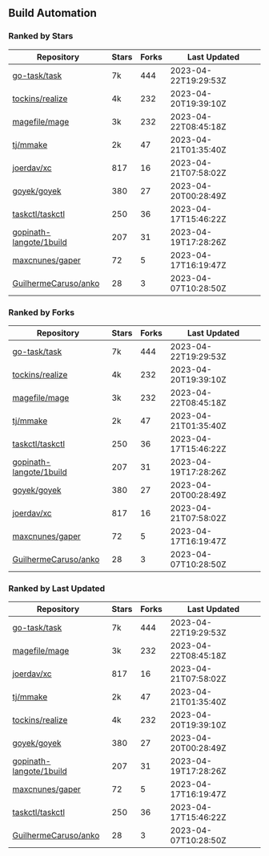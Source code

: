 ## Build Automation

### Ranked by Stars

| Repository | Stars | Forks | Last Updated |
|------------|-------|-------|--------------|
| [go-task/task](https://github.com/go-task/task) | 7k | 444 | 2023-04-22T19:29:53Z |
| [tockins/realize](https://github.com/tockins/realize) | 4k | 232 | 2023-04-20T19:39:10Z |
| [magefile/mage](https://github.com/magefile/mage) | 3k | 232 | 2023-04-22T08:45:18Z |
| [tj/mmake](https://github.com/tj/mmake) | 2k | 47 | 2023-04-21T01:35:40Z |
| [joerdav/xc](https://github.com/joerdav/xc) | 817 | 16 | 2023-04-21T07:58:02Z |
| [goyek/goyek](https://github.com/goyek/goyek) | 380 | 27 | 2023-04-20T00:28:49Z |
| [taskctl/taskctl](https://github.com/taskctl/taskctl) | 250 | 36 | 2023-04-17T15:46:22Z |
| [gopinath-langote/1build](https://github.com/gopinath-langote/1build) | 207 | 31 | 2023-04-19T17:28:26Z |
| [maxcnunes/gaper](https://github.com/maxcnunes/gaper) | 72 | 5 | 2023-04-17T16:19:47Z |
| [GuilhermeCaruso/anko](https://github.com/GuilhermeCaruso/anko) | 28 | 3 | 2023-04-07T10:28:50Z |

### Ranked by Forks

| Repository | Stars | Forks | Last Updated |
|------------|-------|-------|--------------|
| [go-task/task](https://github.com/go-task/task) | 7k | 444 | 2023-04-22T19:29:53Z |
| [tockins/realize](https://github.com/tockins/realize) | 4k | 232 | 2023-04-20T19:39:10Z |
| [magefile/mage](https://github.com/magefile/mage) | 3k | 232 | 2023-04-22T08:45:18Z |
| [tj/mmake](https://github.com/tj/mmake) | 2k | 47 | 2023-04-21T01:35:40Z |
| [taskctl/taskctl](https://github.com/taskctl/taskctl) | 250 | 36 | 2023-04-17T15:46:22Z |
| [gopinath-langote/1build](https://github.com/gopinath-langote/1build) | 207 | 31 | 2023-04-19T17:28:26Z |
| [goyek/goyek](https://github.com/goyek/goyek) | 380 | 27 | 2023-04-20T00:28:49Z |
| [joerdav/xc](https://github.com/joerdav/xc) | 817 | 16 | 2023-04-21T07:58:02Z |
| [maxcnunes/gaper](https://github.com/maxcnunes/gaper) | 72 | 5 | 2023-04-17T16:19:47Z |
| [GuilhermeCaruso/anko](https://github.com/GuilhermeCaruso/anko) | 28 | 3 | 2023-04-07T10:28:50Z |

### Ranked by Last Updated

| Repository | Stars | Forks | Last Updated |
|------------|-------|-------|--------------|
| [go-task/task](https://github.com/go-task/task) | 7k | 444 | 2023-04-22T19:29:53Z |
| [magefile/mage](https://github.com/magefile/mage) | 3k | 232 | 2023-04-22T08:45:18Z |
| [joerdav/xc](https://github.com/joerdav/xc) | 817 | 16 | 2023-04-21T07:58:02Z |
| [tj/mmake](https://github.com/tj/mmake) | 2k | 47 | 2023-04-21T01:35:40Z |
| [tockins/realize](https://github.com/tockins/realize) | 4k | 232 | 2023-04-20T19:39:10Z |
| [goyek/goyek](https://github.com/goyek/goyek) | 380 | 27 | 2023-04-20T00:28:49Z |
| [gopinath-langote/1build](https://github.com/gopinath-langote/1build) | 207 | 31 | 2023-04-19T17:28:26Z |
| [maxcnunes/gaper](https://github.com/maxcnunes/gaper) | 72 | 5 | 2023-04-17T16:19:47Z |
| [taskctl/taskctl](https://github.com/taskctl/taskctl) | 250 | 36 | 2023-04-17T15:46:22Z |
| [GuilhermeCaruso/anko](https://github.com/GuilhermeCaruso/anko) | 28 | 3 | 2023-04-07T10:28:50Z |

